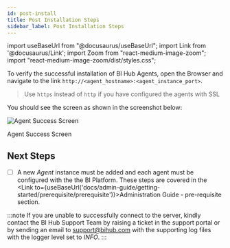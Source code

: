 ```yaml
---
id: post-install
title: Post Installation Steps
sidebar_label: Post Installation Steps
---
```

import useBaseUrl from "@docusaurus/useBaseUrl";
import Link from '@docusaurus/Link';
import Zoom from "react-medium-image-zoom";
import "react-medium-image-zoom/dist/styles.css";

To verify the successful installation of BI Hub Agents, open the Browser and navigate to the link `http://<agent_hostname>:<agent_instance_port>`.

> Use `https` instead of `http` if you have configured the agents with SSL

You should see the screen as shown in the screenshot below:

<div class="center" id="border">
  <Zoom>
<img alt="Agent Success Screen" src={useBaseUrl('/doc-images/post-config/agent-success.png')}/>
  </Zoom>
</div>
<div class="center"><p>Agent Success Screen</p></div>

## Next Steps

- [ ] A new *Agent* instance must be added and each agent must be configured with the the BI Platform. These steps are covered in the <Link to={useBaseUrl('docs/admin-guide/getting-started/prerequisite/prerequisite')}>Administration Guide - pre-requisite</Link> section.

:::note
If you are unable to successfully connect to the server, kindly contact the BI Hub Support Team by raising a ticket in the support portal or by sending an email to support@bihub.com with the supporting log files with the logger level set to *INFO*.
:::
